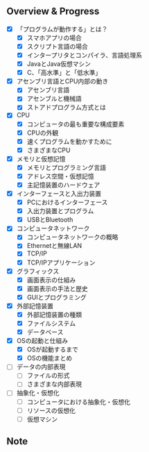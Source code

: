## Overview & Progress

- [x] 「プログラムが動作する」とは？
  - [x] スマホアプリの場合
  - [x] スクリプト言語の場合
  - [x] インタープリタとコンパイラ、言語処理系
  - [x] JavaとJava仮想マシン
  - [x] C、「高水準」と「低水準」
- [x] アセンブリ言語とCPU内部の動き
  - [x] アセンブリ言語
  - [x] アセンブルと機械語
  - [x] ストアドプログラム方式とは
- [x] CPU
  - [x] コンピュータの最も重要な構成要素
  - [x] CPUの外観
  - [x] 速くプログラムを動かすために
  - [x] さまざまなCPU
- [x] メモリと仮想記憶
  - [x] メモリとプログラミング言語
  - [x] アドレス空間・仮想記憶
  - [x] 主記憶装置のハードウェア
- [x] インターフェースと入出力装置
  - [x] PCにおけるインターフェース
  - [x] 入出力装置とプログラム
  - [x] USBとBluetooth
- [x] コンピュータネットワーク
  - [x] コンピュータネットワークの概略
  - [x] Ethernetと無線LAN
  - [x] TCP/IP
  - [x] TCP/IPアプリケーション
- [x] グラフィックス
  - [x] 画面表示の仕組み
  - [x] 画面表示の手法と歴史
  - [x] GUIとプログラミング
- [x] 外部記憶装置
  - [x] 外部記憶装置の種類
  - [x] ファイルシステム
  - [x] データベース
- [x] OSの起動と仕組み
  - [x] OSが起動するまで
  - [x] OSの機能まとめ
- [ ] データの内部表現
  - [ ] ファイルの形式
  - [ ] さまざまな内部表現
- [ ] 抽象化・仮想化
  - [ ] コンピュータにおける抽象化・仮想化
  - [ ] リソースの仮想化
  - [ ] 仮想マシン

## Note
